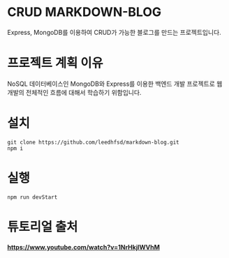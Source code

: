 # CRUD MARKDOWN-BLOG  
Express, MongoDB를 이용하여 CRUD가 가능한 블로그를 만드는 프로젝트입니다.

# 프로젝트 계획 이유
NoSQL 데이터베이스인 MongoDB와 Express를 이용한 백엔드 개발 프로젝트로 웹 개발의 전체적인 흐름에 대해서 학습하기 위함입니다.

# 설치

```
git clone https://github.com/leedhfsd/markdown-blog.git
npm i
```

# 실행

```
npm run devStart
```

# 튜토리얼 출처
#### https://www.youtube.com/watch?v=1NrHkjlWVhM
